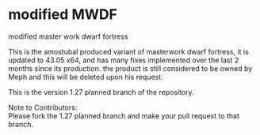 # modified MWDF
modified master work dwarf fortress


This is the amostubal produced variant of masterwork dwarf fortress, it is updated to 43.05 x64, and has many fixes implemented over the last 2 months since its production.  the product is still considered to be owned by Meph and this will be deleted upon his request.

This is the version 1.27 planned branch of the repository.  

Note to Contributors:  
 Please fork the 1.27 planned branch and make your pull request to that branch.

